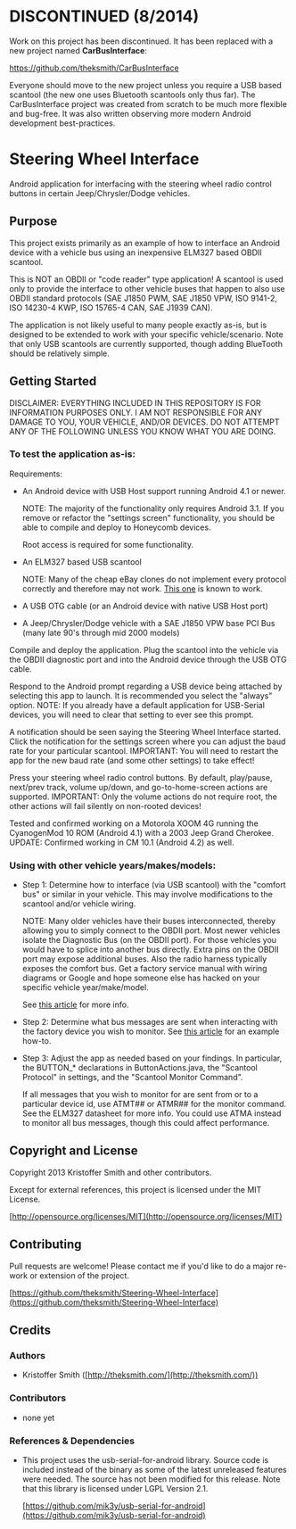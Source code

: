 # DISCONTINUED (8/2014)

Work on this project has been discontinued. It has been replaced with a new project named **CarBusInterface**: 

https://github.com/theksmith/CarBusInterface 

Everyone should move to the new project unless you require a USB based scantool (the new one uses Bluetooth scantools only thus far). The CarBusInterface project was created from scratch to be much more flexible and bug-free. It was also written observing more modern Android development best-practices.


# Steering Wheel Interface

Android application for interfacing with the steering wheel radio control buttons in certain Jeep/Chrysler/Dodge vehicles.

## Purpose

This project exists primarily as an example of how to interface an Android device with a vehicle bus using an inexpensive ELM327 based OBDII scantool.

This is NOT an OBDII or "code reader" type application! A scantool is used only to provide the interface to other vehicle buses that happen to also use OBDII standard protocols (SAE J1850 PWM, SAE J1850 VPW, ISO 9141-2, ISO 14230-4 KWP, ISO 15765-4 CAN, SAE J1939 CAN).

The application is not likely useful to many people exactly as-is, but is designed to be extended to work with your specific vehicle/scenario. Note that only USB scantools are currently supported, though adding BlueTooth should be relatively simple.

## Getting Started

DISCLAIMER: EVERYTHING INCLUDED IN THIS REPOSITORY IS FOR INFORMATION PURPOSES ONLY. I AM NOT RESPONSIBLE FOR ANY DAMAGE TO YOU, YOUR VEHICLE, AND/OR DEVICES. DO NOT ATTEMPT ANY OF THE FOLLOWING UNLESS YOU KNOW WHAT YOU ARE DOING.

### To test the application as-is:

Requirements:

+	An Android device with USB Host support running Android 4.1 or newer.
	
	NOTE: The majority of the functionality only requires Android 3.1. If you remove or refactor the "settings screen" functionality, you should be able to compile and deploy to Honeycomb devices.
	
	Root access is required for some functionality.

+	An ELM327 based USB scantool
	
	NOTE: Many of the cheap eBay clones do not implement every protocol correctly and therefore may not work. [This one](http://www.amazon.com/ScanTool-423001-ElmScan-Diagnostic-Software/dp/B002PYBZJO/) is known to work.

+	A USB OTG cable	(or an Android device with native USB Host port)

+	A Jeep/Chrysler/Dodge vehicle with a SAE J1850 VPW base PCI Bus (many late 90's through mid 2000 models)

Compile and deploy the application. Plug the scantool into the vehicle via the OBDII diagnostic port and into the Android device through the USB OTG cable. 

Respond to the Android prompt regarding a USB device being attached by selecting this app to launch. It is recommended you select the "always" option. NOTE: If you already have a default application for USB-Serial devices, you will need to clear that setting to ever see this prompt.

A notification should be seen saying the Steering Wheel Interface started. Click the notification for the settings screen where you can adjust the baud rate for your particular scantool. IMPORTANT: You will need to restart the app for the new baud rate (and some other settings) to take effect!

Press your steering wheel radio control buttons. By default, play/pause, next/prev track, volume up/down, and go-to-home-screen actions are supported. IMPORTANT: Only the volume actions do not require root, the other actions will fail silently on non-rooted devices!

Tested and confirmed working on a Motorola XOOM 4G running the CyanogenMod 10 ROM (Android 4.1) with a 2003 Jeep Grand Cherokee. UPDATE: Confirmed working in CM 10.1 (Android 4.2) as well.

### Using with other vehicle years/makes/models:

+	Step 1: Determine how to interface (via USB scantool) with the "comfort bus" or similar in your vehicle. This may involve modifications to the scantool and/or vehicle wiring.

	NOTE: Many older vehicles have their buses interconnected, thereby allowing you to simply connect to the OBDII port. Most newer vehicles isolate the Diagnostic Bus (on the OBDII port). For those vehicles you would have to splice into another bus directly. Extra pins on the OBDII port may expose additional buses. Also the radio harness typically exposes the comfort bus. Get a factory service manual with wiring diagrams or Google and hope someone else has hacked on your specific vehicle year/make/model.

	See [this article](http://theksmith.com/technology/hack-vehicle-bus-cheap-easy-part-1/) for more info.

+	Step 2: Determine what bus messages are sent when interacting with the factory device you wish to monitor. See [this article](http://theksmith.com/technology/hack-vehicle-bus-cheap-easy-part-2/) for an example how-to.

+	Step 3: Adjust the app as needed based on your findings. In particular, the BUTTON_* declarations in ButtonActions.java, the "Scantool Protocol" in settings, and the "Scantool Monitor Command".

	If all messages that you wish to monitor for are sent from or to a particular device id, use ATMT## or ATMR## for the monitor command. See the ELM327 datasheet for more info. You could use ATMA instead to monitor all bus messages, though this could affect performance.

## Copyright and License

Copyright 2013 Kristoffer Smith and other contributors.

Except for external references, this project is licensed under the MIT License.

[http://opensource.org/licenses/MIT](http://opensource.org/licenses/MIT)

## Contributing

Pull requests are welcome! Please contact me if you'd like to do a major re-work or extension of the project.

[https://github.com/theksmith/Steering-Wheel-Interface](https://github.com/theksmith/Steering-Wheel-Interface)

## Credits

### Authors

+	Kristoffer Smith ([http://theksmith.com/](http://theksmith.com/))

### Contributors

+	none yet

### References & Dependencies

+	This project uses the usb-serial-for-android library. Source code is included instead of the binary as some of the latest unreleased features were needed. The source has not been modified for this release. Note that this library is licensed under LGPL Version 2.1.

	[https://github.com/mik3y/usb-serial-for-android](https://github.com/mik3y/usb-serial-for-android)
